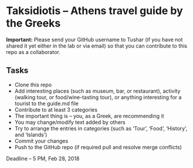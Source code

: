 # Taksidiotis – Athens travel guide by the Greeks

**Important:** Please send your GitHub username to Tushar (if you have not shared it yet either in the lab or via email) so that you can contribute to this repo as a collaborator.
## Tasks
- Clone this repo
- Add interesting places (such as museum, bar, or restaurant), activity (walking tour, or food/wine-tasting tour), or anything interesting for a tourist to the guide.md file
- Contribute to at least 3 categories
- The important thing is – you, as a Greek, are recommending it
- You may change/modify text added by others
- Try to arrange the entries in categories (such as ‘Tour’, ‘Food’, ‘History’, and ‘Islands’)
- Commit your changes
- Push to the GitHub repo (if required pull and resolve merge conflicts)

Deadline – 5 PM, Feb 28, 2018 
